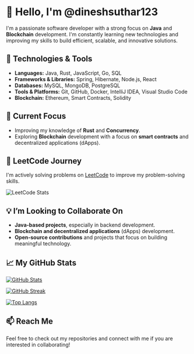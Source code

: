 # 👋 Hello, I'm @dineshsuthar123

I'm a passionate software developer with a strong focus on **Java** and **Blockchain** development. I'm constantly learning new technologies and improving my skills to build efficient, scalable, and innovative solutions.

## 🔧 Technologies & Tools

- **Languages:** Java, Rust, JavaScript, Go, SQL
- **Frameworks & Libraries:** Spring, Hibernate, Node.js, React
- **Databases:** MySQL, MongoDB, PostgreSQL
- **Tools & Platforms:** Git, GitHub, Docker, IntelliJ IDEA, Visual Studio Code
- **Blockchain:** Ethereum, Smart Contracts, Solidity

## 🌱 Current Focus

- Improving my knowledge of **Rust** and **Concurrency**.
- Exploring **Blockchain** development with a focus on **smart contracts** and decentralized applications (dApps).

## 🧠 LeetCode Journey

I'm actively solving problems on [LeetCode](https://leetcode.com/dinesh_12334/) to improve my problem-solving skills.

![LeetCode Stats](https://leetcard.jacoblin.cool/dinesh_12334?theme=dark&font=Karla&extension=activity)

## 💡 I’m Looking to Collaborate On

- **Java-based projects**, especially in backend development.
- **Blockchain and decentralized applications** (dApps) development.
- **Open-source contributions** and projects that focus on building meaningful technology.

## 📈 My GitHub Stats

[![GitHub Stats](https://github-readme-stats.vercel.app/api?username=dineshsuthar123&show_icons=true&hide=prs,issues&theme=tokyonight)](https://github.com/dineshsuthar123)

[![GitHub Streak](https://streak-stats.demolab.com/?user=dineshsuthar123&theme=tokyonight)](https://github.com/dineshsuthar123)

[![Top Langs](https://github-readme-stats.vercel.app/api/top-langs/?username=dineshsuthar123&layout=compact&langs_count=8&theme=tokyonight)](https://github.com/dineshsuthar123)

## 📫 Reach Me

Feel free to check out my repositories and connect with me if you are interested in collaborating!

<!---
dineshsuthar123/dineshsuthar123 is a ✨ special ✨ repository because its `README.md` (this file) appears on your GitHub profile.
You can click the Preview link to take a look at your changes.
--->
